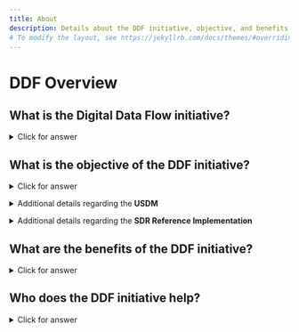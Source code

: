 ```yaml
---
title: About
description: Details about the DDF initiative, objective, and benefits
# To modify the layout, see https://jekyllrb.com/docs/themes/#overriding-theme-defaults
---
```

# DDF Overview

## **What is the Digital Data Flow initiative?**

<details>
<summary>Click for answer</summary>
<p></p>
The Digital Data Flow (DDF) initiative aims to modernize clinical trials by enabling a digital workflow that allows for automated creation of study content and configuration of study systems to support clinical trial execution. This initiative will establish a foundation for a future state of automated and dynamic readiness that can transform the drug development process.
<p></p>
Watch a <a target="_blank" href="https://www.youtube.com/watch?v=082onW7jhe4&t=2s">video</a> describing the DDF Initiative. 

<a href="https://www.youtube.com/watch?v=082onW7jhe4&t=2s">
<img src="media\images\overview.png"></a>
<p></p>
</details>
<p></p>
<p></p>

## **What is the objective of the DDF initiative?**

<details>
<summary>Click for answer</summary>
<p></p>
The objective of DDF is to automate and expedite the study start-up process by revolutionizing how data flows across clinical trial systems. The automation begins with upstream clinical systems, such as study builders, and continues with downstream clinical systems, such as electronic data capture systems (EDC) and clinical trial management systems (CTMS).
<p></p>
TransCelerate has collaborated with others to design and develop an open-source, vendor agnostic, <strong>Study Definition Repository (SDR) Reference Implementation</strong>. The SDR Reference Implementation is based on a <strong>Unified Study Definitions Model (USDM)</strong>, developed by CDISC, that standardizes protocol study definitions.
<p></p>
The SDR Reference Implementation enables the format of information from a digitized protocol and other sources to be standardized and stored centrally. This allows the information to be passed to systems through application programming interfaces (APIs) used for study execution and data collection and reused throughout the clinical development lifecycle.  
<p></p>
In summary, DDF will combine data standards and a novel technology to enable the flow of data across all systems involved in the design and execution of a clinical trial.  
<p></p>
</details>
<p></p>

<details>
<summary>Additional details regarding the <strong>USDM</strong></summary>
<p></p>
To create a consistent, comprehensive, and structured representation of a study definition as described in text in clinical trial protocols, a <strong>Unified Study Definitions Model</strong> has been developed by <strong>CDISC</strong>. 
<p></p>
The USDM contains both new and existing standards, and also provides common vocabulary, reusable designs, industry best practices, standards, and general implementation guidance for solution architects.  
<p></p>
To learn more and get access to the USDM documentation, please go to the <a href="https://www.cdisc.org/ddf">CDISC Digital Data Flow website</a>. 
<p></p>
Watch a <a target="_blank" href="https://www.youtube.com/watch?v=C2g7OZEgyjY">video</a> describing the USDM. 
<p></p>
<a href="https://www.youtube.com/watch?v=C2g7OZEgyjY">
<img src="media\images\USDM.png">
</a>             
<p></p>
</details>
<p></p>

<details>
<summary>Additional details regarding the <strong>SDR Reference Implementation</strong></summary>
<p></p>
The <strong>Study Definitions Repository</strong> is a novel central component aimed at facilitating the exchange of structured study definitions across clinical systems using both technical and data standards.
<p></p>
Transcelerate, along with Accenture, Microsoft, and other life sciences technology vendors have developed a working instance of the Study Definitions Repository based on the USDM called the <strong>Study Definitions Repository (SDR) Reference Implementation</strong>.  
<p></p>
The SDR Reference Implementation has been designed and developed to be open-source and vendor agnostic.  The goal of having an open-source, vendor agnostic solution is to create a platform for both innovation and collaborative interoperability across the industry.
<p></p>
Watch a <a target="_blank" href="https://www.youtube.com/watch?v=z-_XPnP0U0k">video</a> describing the SDR RI. 
<p></p>
<a href="https://www.youtube.com/watch?v=z-_XPnP0U0k">
<img src="media\images\SDRRI.png">
</a>
<p></p>
</details>
<p></p>
<p></p>

## **What are the benefits of the DDF initiative?**
<p></p>
<details>
<summary>Click for answer</summary>
<p></p>
Many companies still manually conduct many of the activities that support the process of moving data from protocol development through clinical trial execution and beyond.
<p></p>
Digital Data Flow (DDF) benefits include:  
<p></p>
- minimized process hand-offs, data re-entry, and data format inconsistencies across study start-up and execution
<p></p>
- a foundation for data exchange and interoperability between clinical technology systems, leading to greater compatibility among systems, flexibility for sponsors, and improved clinical trial efficiencies
<p></p>
- a more seamless flow of data, leading to accelerated study start-up and further enabling trial automation for sponsors and research partners, and
<p></p>
- data format harmonization that can support greater interoperability and spark innovation within the research and development ecosystem and across the clinical trial solutions landscape.
<p></p>
</details>
<p></p>
<p></p>

## **Who does the DDF initiative help?**

<details>
<summary>Click for answer</summary>
<p></p>
The DDF initiative will help many organizations, including pharmaceutical companies, CROs, standards organizations, upstream and downstream clinical vendors, investigator sites, regulatory agencies, technology companies, and open-source pharmaceutical and IT communities.
<p></p>
With DDF, organizations across the research and development ecosystem will be able to leverage the open-source code of the SDR reference implementation and develop a framework to deploy their own SDR implementations. These implementations will enable efficiencies in clinical trial operations to help get medicines to patients faster.
<p></p>
Watch a <a target="_blank" href="https://www.youtube.com/watch?v=Otg0d2385is">video</a> describing the benefits DDF initiative. 
<p></p>
<a href="https://www.youtube.com/watch?v=Otg0d2385is">
<img src="media\images\benefits.png">
</a>
<p></p>
For more information on the DDF initiative on the TransCelerate BioPharma Inc. website, click <a href="https://www.transceleratebiopharmainc.com/initiatives/digital-data-flow/">here</a>.
<p></p>
</details>
<p></p>
<p></p>

